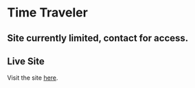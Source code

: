 # Time Traveler

## Site currently limited, contact for access.

## Live Site
Visit the site [here](https://time-traveler.vercel.app/).